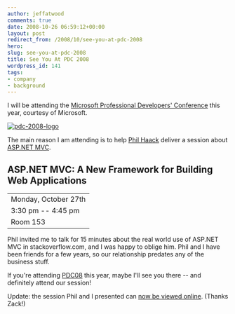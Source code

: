 ```yaml
---
author: jeffatwood
comments: true
date: 2008-10-26 06:59:12+00:00
layout: post
redirect_from: /2008/10/see-you-at-pdc-2008
hero: 
slug: see-you-at-pdc-2008
title: See You At PDC 2008
wordpress_id: 141
tags:
- company
- background
---
```



I will be attending the [Microsoft Professional Developers' Conference](http://www.microsoftpdc.com/) this year, courtesy of Microsoft.



[![pdc-2008-logo](http://blog.stackoverflow.com/wp-content/uploads/pdc-2008-logo.jpg)](http://www.microsoftpdc.com/)



The main reason I am attending is to help [Phil Haack](http://haacked.com/) deliver a session about [ASP.NET MVC](http://www.asp.net/mvc/).





## ASP.NET MVC: A New Framework for Building Web Applications


<table >
<tr >
<td >Monday, October 27th</tr>
<tr >
<td >3:30 pm -- 4:45 pm</tr>
<tr >
<td >Room 153</tr>
</table>



Phil invited me to talk for 15 minutes about the real world use of ASP.NET MVC in stackoverflow.com, and I was happy to oblige him. Phil and I have been friends for a few years, so our relationship predates any of the business stuff.



If you're attending [PDC08](http://www.microsoftpdc.com/) this year, maybe I'll see you there -- and definitely attend our session!



Update: the session Phil and I presented can [now be viewed online](http://channel9.msdn.com/pdc2008/PC21/). (Thanks Zack!)

